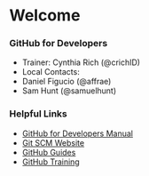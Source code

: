 # Welcome

### GitHub for Developers
- Trainer: Cynthia Rich (@crichID)
- Local Contacts: 
 - Daniel Figucio (@affrae)
 - Sam Hunt (@samuelhunt)

### Helpful Links

- [GitHub for Developers Manual](github-for-developers-student-manual.pdf)
- [Git SCM Website](https://git-scm.com)
- [GitHub Guides](https://guides.github.com)
- [GitHub Training](https://services.github.com/training/)
